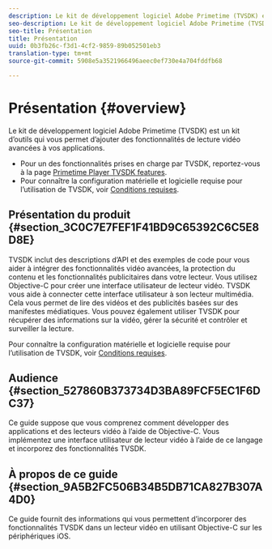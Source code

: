 ```yaml
---
description: Le kit de développement logiciel Adobe Primetime (TVSDK) est un kit d’outils qui vous permet d’ajouter des fonctionnalités de lecture vidéo avancées à vos applications.
seo-description: Le kit de développement logiciel Adobe Primetime (TVSDK) est un kit d’outils qui vous permet d’ajouter des fonctionnalités de lecture vidéo avancées à vos applications.
seo-title: Présentation
title: Présentation
uuid: 0b3fb26c-f3d1-4cf2-9859-89b052501eb3
translation-type: tm+mt
source-git-commit: 5908e5a3521966496aeec0ef730e4a704fddfb68

---
```



# Présentation {#overview}

Le kit de développement logiciel Adobe Primetime (TVSDK) est un kit d’outils qui vous permet d’ajouter des fonctionnalités de lecture vidéo avancées à vos applications.

* Pour un des fonctionnalités prises en charge par TVSDK, reportez-vous à la page [Primetime Player TVSDK features](../c-psdk-ios-1.4-overview/c-psdk-ios-1.4-overview-of-the-player.md).
* Pour connaître la configuration matérielle et logicielle requise pour l’utilisation de TVSDK, voir [Conditions requises](../c-psdk-ios-1.4-overview/c-psdk-ios-1.4-requirements.md).

## Présentation du produit {#section_3C0C7E7FEF1F41BD9C65392C6C5E8D8E}

TVSDK inclut des descriptions d’API et des exemples de code pour vous aider à intégrer des fonctionnalités vidéo avancées, la protection du contenu et les fonctionnalités publicitaires dans votre lecteur. Vous utilisez Objective-C pour créer une interface utilisateur de lecteur vidéo. TVSDK vous aide à connecter cette interface utilisateur à son lecteur multimédia. Cela vous permet de lire des vidéos et des publicités basées sur des manifestes médiatiques. Vous pouvez également utiliser TVSDK pour récupérer des informations sur la vidéo, gérer la sécurité et contrôler et surveiller la lecture.

Pour connaître la configuration matérielle et logicielle requise pour l’utilisation de TVSDK, voir [Conditions requises](../c-psdk-ios-1.4-overview/c-psdk-ios-1.4-requirements.md).

## Audience {#section_527860B373734D3BA89FCF5EC1F6DC37}

Ce guide suppose que vous comprenez comment développer des applications et des lecteurs vidéo à l’aide de Objective-C. Vous implémentez une interface utilisateur de lecteur vidéo à l’aide de ce langage et incorporez des fonctionnalités TVSDK.

## À propos de ce guide {#section_9A5B2FC506B34B5DB71CA827B307A4D0}

Ce guide fournit des informations qui vous permettent d’incorporer des fonctionnalités TVSDK dans un lecteur vidéo en utilisant Objective-C sur les périphériques iOS.

